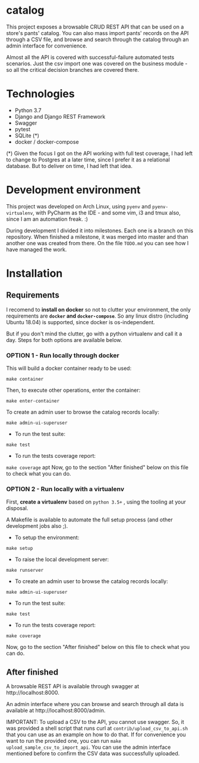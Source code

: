 # catalog

This project exposes a browsable CRUD REST API that can be used on a store's pants' catalog.
You can also mass import pants' records on the API through a CSV file, and browse and
search through the catalog through an admin interface for convenience.

Almost all the API is covered with successful-failure automated tests scenarios. 
Just the csv import one was covered on the business module - so all the 
critical decision branches are covered there. 

# Technologies

- Python 3.7
- Django and Django REST Framework
- Swagger
- pytest
- SQLite (*)
- docker / docker-compose

(*) Given the focus I got on the API working with full test coverage, I had left to change
to Postgres at a later time, since I prefer it as a relational database. But to deliver on time, 
I had left that idea.  

# Development environment

This project was developed on Arch Linux, using `pyenv` and `pyenv-virtualenv`, with PyCharm as the
IDE - and some vim, i3 and tmux also, since I am an automation freak. :)

During development I divided it into milestones. Each one is a branch on this repository. 
When finished a milestone, it was merged into master and than another one was created from there. 
On the file `TODO.md` you can see how I have managed the work. 

# Installation

## Requirements

I recomend to **install on docker** so not to clutter your environment, 
the only requirements are **`docker` and `docker-compose`**. So any
linux distro (including Ubuntu 18.04) is supported, since docker is 
os-independent.

But if you don't mind the clutter, go with a python virtualenv and call it a day. 
Steps for both options are available below. 

### OPTION 1 - Run locally through **docker**

This will build a docker container ready to be used: 

`make container`

Then, to execute other operations, enter the container: 

`make enter-container`

To create an admin user to browse the catalog records locally:

`make admin-ui-superuser`

- To run the test suite: 

`make test`

- To run the tests coverage report: 

`make coverage`
apt
Now, go to the section "After finished" below on this file to check 
what you can do.

### OPTION 2 - Run locally with a **virtualenv**

First, **create a virtualenv** based on `python 3.5+` , using the tooling at your disposal.  

A Makefile is available to automate the full setup process (and other development jobs also ;).

- To setup the environment: 

`make setup`

- To raise the local development server: 

`make runserver`

- To create an admin user to browse the catalog records locally: 

`make admin-ui-superuser`

- To run the test suite: 

`make test`

- To run the tests coverage report: 

`make coverage`

Now, go to the section "After finished" below on this file to check 
what you can do.


## After finished

A browsable REST API is available through swagger at http://localhost:8000.

An admin interface where you can browse and search through all data is available at
http://localhost:8000/admin.

IMPORTANT: To upload a CSV to the API, you cannot use swagger. So, it was provided a shell script
that runs curl at `contrib/upload_csv_to_api.sh` that you can use as an example on how to do that.
If for convenience you want to run the provided one, you can run `make upload_sample_csv_to_import_api`.
You can use the admin interface mentioned before to confirm the CSV data was successfully uploaded.
